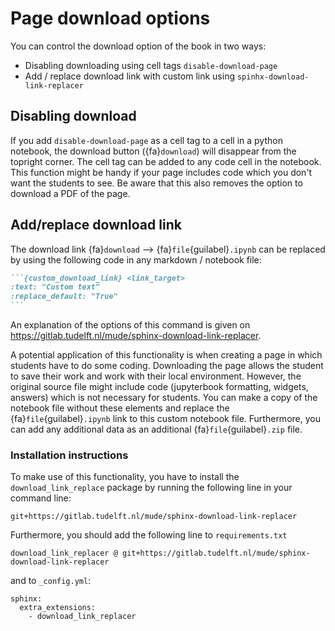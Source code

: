 # Page download options

You can control the download option of the book in two ways:
 - Disabling downloading using cell tags `disable-download-page`
 - Add / replace download link with custom link using `spinhx-download-link-replacer`

## Disabling download
If you add `disable-download-page` as a cell tag to a cell in a python notebook, the download button ({fa}`download`) will disappear from the topright corner. The cell tag can be added to any code cell in the notebook. This function might be handy if your page includes code which you don't want the students to see. Be aware that this also removes the option to download a PDF of the page.

## Add/replace download link
The download link {fa}`download` -->  {fa}`file`{guilabel}`.ipynb` can be replaced by using the following code in any markdown / notebook file:
````md
```{custom_download_link} <link_target>
:text: "Custom text"
:replace_default: "True"
```
````

An explanation of the options of this command is given on https://gitlab.tudelft.nl/mude/sphinx-download-link-replacer.

A potential application of this functionality is when creating a page in which students have to do some coding. Downloading the page allows the student to save their work and work with their local environment. However, the original source file might include code (jupyterbook formatting, widgets, answers) which is not necessary for students. You can make a copy of the notebook file without these elements and replace the {fa}`file`{guilabel}`.ipynb` link to this custom notebook file. Furthermore, you can add any additional data as an additional {fa}`file`{guilabel}`.zip` file. 


### Installation instructions
To make use of this functionality, you have to install the `download_link_replace` package by running the following line in your command line:
```
git+https://gitlab.tudelft.nl/mude/sphinx-download-link-replacer
```

Furthermore, you should add the following line to `requirements.txt`
```
download_link_replacer @ git+https://gitlab.tudelft.nl/mude/sphinx-download-link-replacer
```
and to `_config.yml`:
```
sphinx:
  extra_extensions:
    - download_link_replacer
```